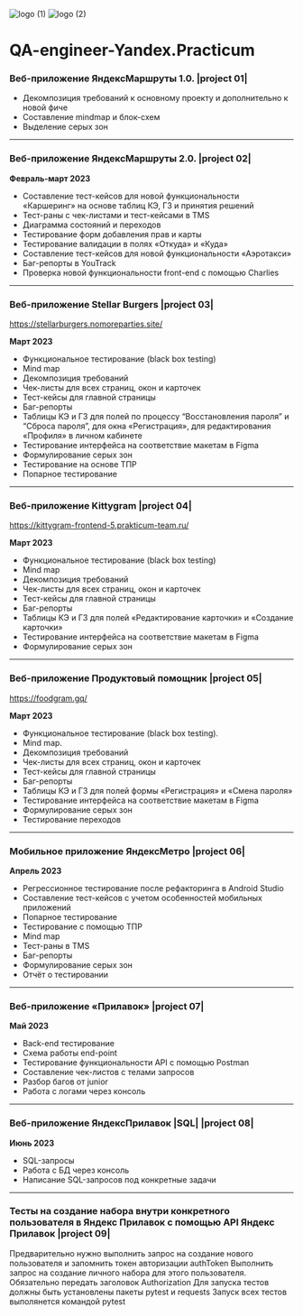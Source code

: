 ![logo (1)](https://github.com/VeraPoArt/QA-engineer-Yandex.Practicum/blob/89847114dde317aae01a837e1a460616f0fe8d65/project%2001/76625237635527.5746e93adbb1b.jpg)
![logo (2)](https://github.com/VeraPoArt/QA-engineer-Yandex.Practicum/blob/5edf9420388febe9acfd9b6bd883eda686fd2060/project%2001/stack.jpg)
# QA-engineer-Yandex.Practicum
### Веб-приложение ЯндексМаршруты 1.0. |project 01|
- Декомпозиция требований к основному проекту и дополнительно к новой фиче
- Составление mindmap и блок-схем
- Выделение серых зон
---
### Веб-приложение ЯндексМаршруты 2.0. |project 02|
**Февраль-март 2023**
- Составление тест-кейсов для новой функциональности «Каршеринг» на основе таблиц КЭ, ГЗ и принятия решений
- Тест-раны с чек-листами и тест-кейсами в TMS
- Диаграмма состояний и переходов
- Тестирование форм добавления прав и карты
- Тестирование валидации в полях «Откуда» и «Куда»
- Составление тест-кейсов для новой функциональности «Аэротакси»
- Баг-репорты в YouTrack
- Проверка новой функциональности front-end с помощью Charlies
---
### Веб-приложение Stellar Burgers |project 03|
https://stellarburgers.nomoreparties.site/

**Март 2023**
- Функциональное тестирование (black box testing)
- Mind map
- Декомпозиция требований
- Чек-листы для всех страниц, окон и карточек
- Тест-кейсы для главной страницы
- Баг-репорты
- Таблицы КЭ и ГЗ для полей по процессу “Восстановления пароля” и “Сброса пароля”, для окна «Регистрация», для редактирования «Профиля» в личном кабинете
- Тестирование интерфейса на соответствие макетам в Figma
- Формулирование серых зон
- Тестирование на основе ТПР
- Попарное тестирование
---
### Веб-приложение Kittygram |project 04|
https://kittygram-frontend-5.prakticum-team.ru/

**Март 2023**
- Функциональное тестирование (black box testing)
- Mind map
- Декомпозиция требований
- Чек-листы для всех страниц, окон и карточек
- Тест-кейсы для главной страницы
- Баг-репорты
- Таблицы КЭ и ГЗ для полей «Редактирование карточки» и «Создание карточки»
- Тестирование интерфейса на соответствие макетам в Figma
- Формулирование серых зон
---
### Веб-приложение Продуктовый помощник |project 05|
https://foodgram.gq/

**Март 2023**
- Функциональное тестирование (black box testing).
- Mind map.
- Декомпозиция требований
- Чек-листы для всех страниц, окон и карточек
- Тест-кейсы для главной страницы
- Баг-репорты
- Таблицы КЭ и ГЗ для полей формы «Регистрация» и «Смена пароля»
- Тестирование интерфейса на соответствие макетам в Figma
- Формулирование серых зон
- Тестирование переходов
---
### Мобильное приложение ЯндексМетро |project 06|
**Апрель 2023**
- Регрессионное тестирование после рефакторинга в Android Studio
- Составление тест-кейсов с учетом особенностей мобильных приложений
- Попарное тестирование
- Тестирование с помощью ТПР
- Mind map
- Тест-раны в TMS
- Баг-репорты
- Формулирование серых зон
- Отчёт о тестировании
---
### Веб-приложение «Прилавок» |project 07|
**Май 2023**
- Back-end тестирование
- Схема работы end-point
- Тестирование функциональности API с помощью Postman
- Составление чек-листов с телами запросов
- Разбор багов от junior
- Работа с логами через консоль
---
### Веб-приложение ЯндексПрилавок |SQL| |project 08|
**Июнь 2023**
- SQL-запросы
- Работа с БД через консоль
- Написание SQL-запросов под конкретные задачи
---
### Тесты на создание набора внутри конкретного пользователя в Яндекс Прилавок с помощью API Яндекс Прилавок |project 09|
Предварительно нужно выполнить запрос на создание нового пользователя и запомнить токен авторизации authToken
Выполнить запрос на создание личного набора для этого пользователя. Обязательно передать заголовок Authorization
Для запуска тестов должны быть установлены пакеты pytest и requests
Запуск всех тестов выполянется командой pytest

